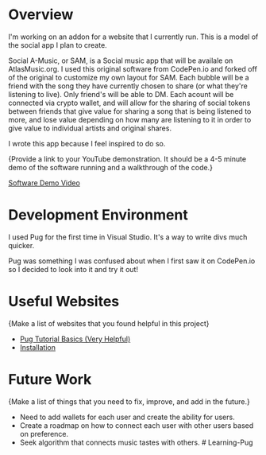 # Overview

I'm working on an addon for a website that I currently run. This is a model of the social app I plan to create.

Social A-Music, or SAM, is a Social music app that will be availale on AtlasMusic.org. I used this original software from CodePen.io and forked off of the original to customize my own layout for SAM. Each bubble will be a friend with the song they have currently chosen to share (or what they're listening to live). Only friend's will be able to DM. Each acount will be connected via crypto wallet, and will allow for the sharing of social tokens between friends that give value for sharing a song that is being listened to more, and lose value depending on how many are listening to it in order to give value to individual artists and original shares.

I wrote this app because I feel inspired to do so.

{Provide a link to your YouTube demonstration.  It should be a 4-5 minute demo of the software running and a walkthrough of the code.}

[Software Demo Video](http://youtube.link.goes.here)

# Development Environment

I used Pug for the first time in Visual Studio. It's a way to write divs much quicker.

Pug was something I was confused about when I first saw it on CodePen.io so I decided to look into it and try it out! 

# Useful Websites

{Make a list of websites that you found helpful in this project}
* [Pug Tutorial Basics (Very Helpful)](https://youtu.be/kt3cEjjkCZA)
* [Installation](https://pugjs.org/api/getting-started.html)

# Future Work

{Make a list of things that you need to fix, improve, and add in the future.}
* Need to add wallets for each user and create the ability for users.
* Create a roadmap on how to connect each user with other users based on preference.
* Seek algorithm that connects music tastes with others. #   L e a r n i n g - P u g  
 